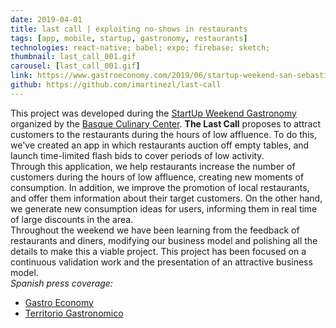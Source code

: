 ```yaml
---
date: 2019-04-01
title: last call | exploiting no-shows in restaurants
tags: [app, mobile, startup, gastronomy, restaurants]
technologies: react-native; babel; expo; firebase; sketch; 
thumbnail: last_call_001.gif
carousel: [last_call_001.gif]
link: https://www.gastroeconomy.com/2019/06/startup-weekend-san-sebastian-gastronomy-54-horas-de-emprendimiento-gastronomico-digital-en-labe/
github: https://github.com/imartinezl/last-call
---
```


This project was developed during the [StartUp Weekend Gastronomy](https://www.gastroeconomy.com/2019/07/startup-weekend-gastronomy-de-basque-culinary-center-claves-del-emprendimiento-digital-en-gastronomia/) organized by the [Basque Culinary Center](https://www.bculinary.com/es/home). **The Last Call** proposes to attract customers to the restaurants during the hours of low affluence. To do this, we've created an app in which restaurants auction off empty tables, and launch time-limited flash bids to cover periods of low activity. <br>
Through this application, we help restaurants increase the number of customers during the hours of low affluence, creating new moments of consumption. In addition, we improve the promotion of local restaurants, and offer them information about their target customers. On the other hand, we generate new consumption ideas for users, informing them in real time of large discounts in the area. <br>
Throughout the weekend we have been learning from the feedback of restaurants and diners, modifying our business model and polishing all the details to make this a viable project. This project has been focused on a continuous validation work and the presentation of an attractive business model.<br>
*Spanish press coverage:*

- [Gastro Economy](https://www.gastroeconomy.com/2019/07/startup-weekend-gastronomy-de-basque-culinary-center-claves-del-emprendimiento-digital-en-gastronomia/)
- [Territorio Gastronomico](http://territoriogastronomico.com/noticias/trust-eat-ganador-del-encuentro-san-sebastian-gastronomy-startup-weekend)
